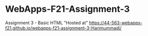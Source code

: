 # WebApps-F21-Assignment-3
Assignment 3 - Basic HTML
 "Hosted at" https://44-563-webapps-f21.github.io/webapps-f21-assignment-3-Harimummadi/